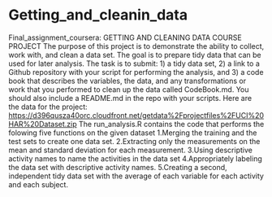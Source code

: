 # Getting_and_cleanin_data
Final_assignment_coursera: GETTING AND CLEANING DATA COURSE PROJECT
The purpose of this project is to demonstrate the ability to collect, work with, and clean a data set. The goal is to prepare tidy data that can be used for later analysis. The task is to submit: 1) a tidy data set, 2) a link to a Github repository with your script for performing the analysis, and 3) a code book that describes the variables, the data, and any transformations or work that you performed to clean up the data called CodeBook.md. You should also include a README.md in the repo with your scripts.
Here are the data for the project: https://d396qusza40orc.cloudfront.net/getdata%2Fprojectfiles%2FUCI%20HAR%20Dataset.zip
The run_analysis.R contains the code that performs the folowing five functions on the given dataset 1.Merging the training and the test sets to create one data set. 2.Extracting only the measurements on the mean and standard deviation for each measurement. 3.Using descriptive activity names to name the activities in the data set 4.Appropriately labeling the data set with descriptive activity names. 5.Creating a second, independent tidy data set with the average of each variable for each activity and each subject.
